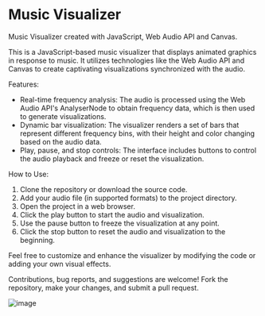 # Music Visualizer
Music Visualizer created with JavaScript, Web Audio API and Canvas.

This is a JavaScript-based music visualizer that displays animated graphics in response to music. It utilizes technologies like the Web Audio API and Canvas to create captivating visualizations synchronized with the audio.

Features:
- Real-time frequency analysis: The audio is processed using the Web Audio API's AnalyserNode to obtain frequency data, which is then used to generate visualizations.
- Dynamic bar visualization: The visualizer renders a set of bars that represent different frequency bins, with their height and color changing based on the audio data.
- Play, pause, and stop controls: The interface includes buttons to control the audio playback and freeze or reset the visualization.

How to Use:
1. Clone the repository or download the source code.
2. Add your audio file (in supported formats) to the project directory.
3. Open the project in a web browser.
4. Click the play button to start the audio and visualization.
5. Use the pause button to freeze the visualization at any point.
6. Click the stop button to reset the audio and visualization to the beginning.

Feel free to customize and enhance the visualizer by modifying the code or adding your own visual effects.

Contributions, bug reports, and suggestions are welcome! Fork the repository, make your changes, and submit a pull request.

![image](https://github.com/bogilan/music-visualizer/assets/125219883/ad22b955-1566-4be0-bfd9-e89880fba95c)
